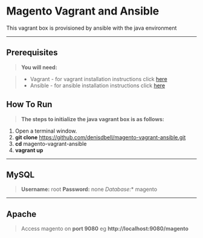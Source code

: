 Magento Vagrant and Ansible
=======================


This vagrant box is provisioned by ansible with the java environment

----------


Prerequisites
-------------
> **You will need:**

> - Vagrant - for vagrant installation instructions click [here](https://docs.vagrantup.com/v2/installation/)
> - Ansible - for ansible installation instructions click [here](http://docs.ansible.com/intro_installation.html#installation)

How To Run
-------------
> **The steps to initialize the java vagrant box is as follows:**

  1. Open a terminal window.
  2. **git clone**  https://github.com/denisdbell/magento-vagrant-ansible.git
  3. **cd** magento-vagrant-ansible 
  4. **vagrant up**

----------
MySQL
-------------
> **Username:** root **Password:** none
> *Database:** magento

----------
Apache
-------------
> Access magento on **port 9080** eg **http://localhost:9080/magento**
